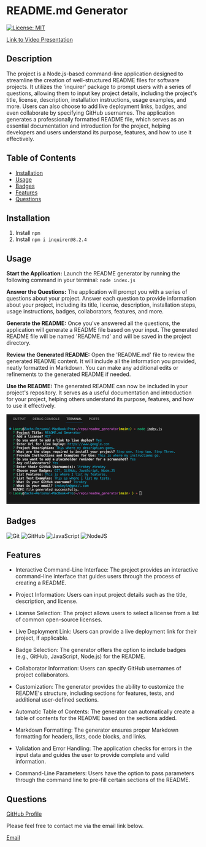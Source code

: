 # README.md Generator

[![License: MIT](https://img.shields.io/badge/License-MIT-yellow.svg)](https://opensource.org/licenses/MIT)

[Link to Video Presentation](https://drive.google.com/file/d/1dro_wzTio81h6SQ5K0gei3kplWYXiIIm/view)

## Description
The project is a Node.js-based command-line application designed to streamline the creation of well-structured README files for software projects. It utilizes the 'inquirer' package to prompt users with a series of questions, allowing them to input key project details, including the project's title, license, description, installation instructions, usage examples, and more. Users can also choose to add live deployment links, badges, and even collaborate by specifying GitHub usernames. The application generates a professionally formatted README file, which serves as an essential documentation and introduction for the project, helping developers and users understand its purpose, features, and how to use it effectively.

## Table of Contents
- [Installation](#installation)
- [Usage](#usage)
- [Badges](#badges)
- [Features](#features)
- [Questions](#questions)

## Installation
1. Install `npm`
2. Install `npm i inquirer@8.2.4`


## Usage

**Start the Application:**
Launch the README generator by running the following command in your terminal: `node index.js`

**Answer the Questions:**
The application will prompt you with a series of questions about your project. Answer each question to provide information about your project, including its title, license, description, installation steps, usage instructions, badges, collaborators, features, and more.

**Generate the README:**
Once you've answered all the questions, the application will generate a README file based on your input. The generated README file will be named 'README.md' and will be saved in the project directory.

**Review the Generated README:**
Open the 'README.md' file to review the generated README content. It will include all the information you provided, neatly formatted in Markdown. You can make any additional edits or refinements to the generated README if needed.

**Use the README:**
The generated README can now be included in your project's repository. It serves as a useful documentation and introduction for your project, helping others understand its purpose, features, and how to use it effectively.

![Terminal Question Prompt Display](./assets/images/screenshot.png)

## Badges
![Git](https://img.shields.io/badge/git-%23F05033.svg?style=for-the-badge&logo=git&logoColor=white)
![GitHub](https://img.shields.io/badge/github-%23121011.svg?style=for-the-badge&logo=github&logoColor=white)
![JavaScript](https://img.shields.io/badge/javascript-%23323330.svg?style=for-the-badge&logo=javascript&logoColor=%23F7DF1E)
![NodeJS](https://img.shields.io/badge/node.js-6DA55F?style=for-the-badge&logo=node.js&logoColor=white)

## Features
- Interactive Command-Line Interface: The project provides an interactive command-line interface that guides users through the process of creating a README.

- Project Information: Users can input project details such as the title, description, and license.

- License Selection: The project allows users to select a license from a list of common open-source licenses.

- Live Deployment Link: Users can provide a live deployment link for their project, if applicable.

- Badge Selection: The generator offers the option to include badges (e.g., GitHub, JavaScript, Node.js) for the README.

- Collaborator Information: Users can specify GitHub usernames of project collaborators.

- Customization: The generator provides the ability to customize the README's structure, including sections for features, tests, and additional user-defined sections.

- Automatic Table of Contents: The generator can automatically create a table of contents for the README based on the sections added.

- Markdown Formatting: The generator ensures proper Markdown formatting for headers, lists, code blocks, and links.

- Validation and Error Handling: The application checks for errors in the input data and guides the user to provide complete and valid information.

- Command-Line Parameters: Users have the option to pass parameters through the command line to pre-fill certain sections of the README.

## Questions
[GitHub Profile](https://github.com/ltrokey)

Please feel free to contact me via the email link below.

[Email](mailto:trokeyln@gmail.com)

